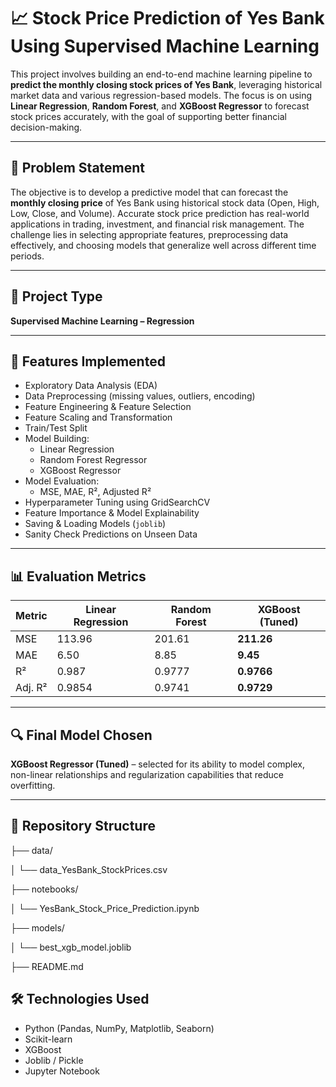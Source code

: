 # 📈 Stock Price Prediction of Yes Bank Using Supervised Machine Learning

This project involves building an end-to-end machine learning pipeline to **predict the monthly closing stock prices of Yes Bank**, leveraging historical market data and various regression-based models. The focus is on using **Linear Regression**, **Random Forest**, and **XGBoost Regressor** to forecast stock prices accurately, with the goal of supporting better financial decision-making.

---

## 🧠 Problem Statement

The objective is to develop a predictive model that can forecast the **monthly closing price** of Yes Bank using historical stock data (Open, High, Low, Close, and Volume). Accurate stock price prediction has real-world applications in trading, investment, and financial risk management. The challenge lies in selecting appropriate features, preprocessing data effectively, and choosing models that generalize well across different time periods.

---

## 📁 Project Type

**Supervised Machine Learning – Regression**

---

## 🚀 Features Implemented

- Exploratory Data Analysis (EDA)
- Data Preprocessing (missing values, outliers, encoding)
- Feature Engineering & Feature Selection
- Feature Scaling and Transformation
- Train/Test Split
- Model Building:
  - Linear Regression
  - Random Forest Regressor
  - XGBoost Regressor
- Model Evaluation:
  - MSE, MAE, R², Adjusted R²
- Hyperparameter Tuning using GridSearchCV
- Feature Importance & Model Explainability
- Saving & Loading Models (`joblib`)
- Sanity Check Predictions on Unseen Data

---

## 📊 Evaluation Metrics

| Metric | Linear Regression | Random Forest | XGBoost (Tuned) |
|--------|-------------------|----------------|------------------|
| MSE    | 113.96            | 201.61         | **211.26**       |
| MAE    | 6.50              | 8.85           | **9.45**         |
| R²     | 0.987             | 0.9777         | **0.9766**       |
| Adj. R²| 0.9854            | 0.9741         | **0.9729**       |

---

## 🔍 Final Model Chosen

**XGBoost Regressor (Tuned)** – selected for its ability to model complex, non-linear relationships and regularization capabilities that reduce overfitting.

---

## 📂 Repository Structure

├── data/

│ └── data_YesBank_StockPrices.csv

├── notebooks/

│ └── YesBank_Stock_Price_Prediction.ipynb

├── models/

│ └── best_xgb_model.joblib

├── README.md


## 🛠️ Technologies Used

- Python (Pandas, NumPy, Matplotlib, Seaborn)
- Scikit-learn
- XGBoost
- Joblib / Pickle
- Jupyter Notebook


